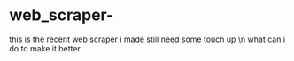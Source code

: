 # web_scraper-
this is the recent web scraper i made still need some touch up
\n what can i do to make it better
